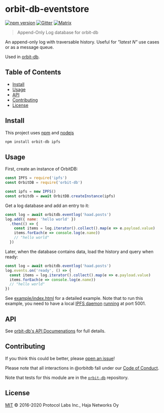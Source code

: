 # orbit-db-eventstore

[![npm version](https://badge.fury.io/js/orbit-db-eventstore.svg)](https://badge.fury.io/js/orbit-db-eventstore)
[![Gitter](https://img.shields.io/gitter/room/nwjs/nw.js.svg)](https://gitter.im/orbitdb/Lobby) [![Matrix](https://img.shields.io/badge/matrix-%23orbitdb%3Apermaweb.io-blue.svg)](https://riot.permaweb.io/#/room/#orbitdb:permaweb.io)

> Append-Only Log database for orbit-db

An append-only log with traversable history. Useful for *"latest N"* use cases or as a message queue.

Used in [orbit-db](https://github.com/haadcode/orbit-db).

## Table of Contents

- [Install](#install)
- [Usage](#usage)
- [API](#api)
- [Contributing](#contributing)
- [License](#license)

## Install

This project uses [npm](https://npmjs.com) and [nodejs](https://nodejs.org)

```sh
npm install orbit-db ipfs
```

## Usage

First, create an instance of OrbitDB:

```javascript
const IPFS = require('ipfs')
const OrbitDB = require('orbit-db')

const ipfs = new IPFS()
const orbitdb = await OrbitDB.createInstance(ipfs)
```

Get a log database and add an entry to it:

```javascript
const log = await orbitdb.eventlog('haad.posts')
log.add({ name: 'hello world' })
  .then(() => {
    const items = log.iterator().collect().map(e => e.payload.value)
    items.forEach(e => console.log(e.name))
    // "hello world"
  })
```

Later, when the database contains data, load the history and query when ready:

```javascript
const log = await orbitdb.eventlog('haad.posts')
log.events.on('ready', () => {
  const items = log.iterator().collect().map(e => e.payload.value)
  items.forEach(e => console.log(e.name))
  // "hello world"
})
```

See [example/index.html](https://github.com/haadcode/orbit-db-eventstore/blob/master/example/index.html) for a detailed example. Note that to run this example, you need to have a local [IPFS daemon](https://dist.ipfs.io/go-ipfs/floodsub-2) [running](https://ipfs.io/docs/getting-started/) at port 5001.

## API

See [orbit-db's API Documenations](https://github.com/haadcode/orbit-db/blob/master/API.md#eventlogname) for full details.

## Contributing

If you think this could be better, please [open an issue](https://github.com/orbitdb/orbit-db-eventstore/issues/new)!

Please note that all interactions in @orbitdb fall under our [Code of Conduct](CODE_OF_CONDUCT.md).

Note that tests for this module are in the [`orbit-db`](https://github.com/orbitdb/orbit-db) repository.

## License

[MIT](LICENSE) © 2016-2020 Protocol Labs Inc., Haja Networks Oy
